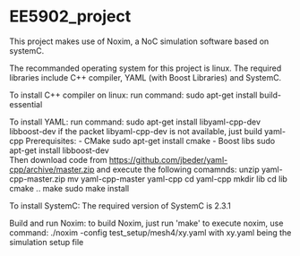 # EE5902_project
This project makes use of Noxim, a NoC simulation software based on systemC.

The recommanded operating system for this project is linux. The required libraries include C++ compiler, YAML (with Boost Libraries) and SystemC.

To install C++ compiler on linux: 
	run command: sudo apt-get install build-essential

To install YAML: 
	run command: 
		sudo apt-get install libyaml-cpp-dev libboost-dev
	if the packet libyaml-cpp-dev is not available, just build yaml-cpp
	Prerequisites:
	- CMake
        	sudo apt-get install cmake
	- Boost libs
    		sudo apt-get install libboost-dev	
    Then download code from https://github.com/jbeder/yaml-cpp/archive/master.zip
    and execute the following comamnds:
		unzip yaml-cpp-master.zip
		mv yaml-cpp-master yaml-cpp
		cd yaml-cpp
		mkdir lib
		cd lib
		cmake ..
		make
		sudo make install

To install SystemC:
	The required version of SystemC is 2.3.1

Build and run Noxim:
	to build Noxim, just run 'make'
	to execute noxim, use command:
		./noxim -config test_setup/mesh4/xy.yaml
	with xy.yaml being the simulation setup file
